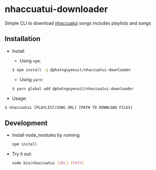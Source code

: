 # nhaccuatui-downloader

Simple CLI to download [nhaccuatui](nhaccuatui.vn) songs includes playlists and songs

## Installation

- Install
  - Using `npm`:

  ```sh
  $ npm install -g @phatnguyenuit/nhaccuatui-downloader
  ```

  - Using `yarn`:

  ```sh
  $ yarn global add @phatnguyenuit/nhaccuatui-downloader
  ```
- Usage:

```sh
$ nhaccuatui [PLAYLIST/SONG URL] [PATH TO DOWNLOAD FILES]
```


## Development

- Install node_modules by running:
  
  ```sh
  npm install
  ```

- Try it out:
  
  ```sh
  node bin/nhaccuatui [URL] [PATH]
  ```
